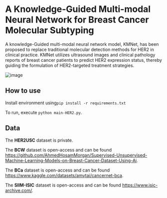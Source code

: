 # A Knowledge-Guided Multi-modal Neural Network for Breast Cancer Molecular Subtyping

A knowledge-Guided multi-modal neural network model, KMNet, has been proposed to replace traditional molecular detection methods for HER2 in clinical practice. KMNet utilizes ultrasound images and clinical pathology reports of breast cancer patients to predict HER2 expression status, thereby guiding the formulation of HER2-targeted treatment strategies.

![image](https://github.com/JinlinYY/GVMNN/blob/main/png/abstract.png)

## How to use

Install environment using`pip install -r requirements.txt`

To run, execute `python main-HER2.py`.

## Data

The **HER2USC** dataset is private.

The **BCW** dataset is open-access and can be found https://github.com/AhmedHosamMorgan/Supervised-Unsupervised-Machine-Learning-Models-on-Breast-Cancer-Dataset-Using-Ai.

The **BCa** dataset is open-access and can be found https://www.kaggle.com/datasets/amytai/cancernet-bca.

The **SIIM-ISIC** dataset is open-access and can be found https://www.isic-archive.com/.



